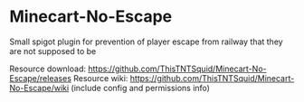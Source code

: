 # Minecart-No-Escape
Small spigot plugin for prevention of player escape from railway that they are not supposed to be

Resource download: https://github.com/ThisTNTSquid/Minecart-No-Escape/releases
Resource wiki: https://github.com/ThisTNTSquid/Minecart-No-Escape/wiki (include config and permissions info)
